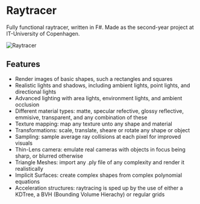 # Raytracer
Fully functional raytracer, written in F#. Made as the second-year project at IT-University of Copenhagen. 

![Raytracer](http://mhooge.com/misc/bunny-texture.png)

## Features
- Render images of basic shapes, such a rectangles and squares
- Realistic lights and shadows, including ambient lights, point lights, and directional lights
- Advanced lighting with area lights, environment lights, and ambient occlusion
- Different material types: matte, specular refective, glossy reflective, emmisive, transparent, and any combination of these
- Texture mapping: map any texture unto any shape and material
- Transformations: scale, translate, sheare or rotate any shape or object
- Sampling: sample average ray collisions at each pixel for improved visuals
- Thin-Lens camera: emulate real cameras with objects in focus being sharp, or blurred otherwise
- Triangle Meshes: import any .ply file of any complexity and render it realistically
- Implicit Surfaces: create complex shapes from complex polynomial equations
- Acceleration structures: raytracing is sped up by the use of either a KDTree, a BVH (Bounding Volume Hierachy) or regular grids
